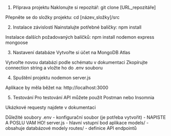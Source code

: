 1. Příprava projektu
Naklonujte si repozitář:
git clone [URL_repozitáře]

Přepněte se do složky projektu:
cd [název_složky]/src

2. Instalace závislostí
Nainstalujte potřebné balíčky:
npm install

Instalace dalších požadovaných balíčků:
npm install nodemon express mongoose

3. Nastavení databáze
Vytvořte si účet na MongoDB Atlas

Vytvořte novou databázi podle schématu v dokumentaci
Zkopírujte connection string a vložte ho do .env souboru

4. Spuštění projektu
nodemon server.js

Aplikace by měla běžet na:
http://localhost:3000

5. Testování
Pro testování API můžete použít Postman nebo Insomnia

Ukázkové requesty najdete v dokumentaci

Důležité soubory
.env - konfigurační soubor (je potřeba vytvořit) - NAPISTE A POSLU VAM HO!
server.js - hlavní vstupní bod aplikace
models/ - obsahuje databázové modely
routes/ - definice API endpointů
